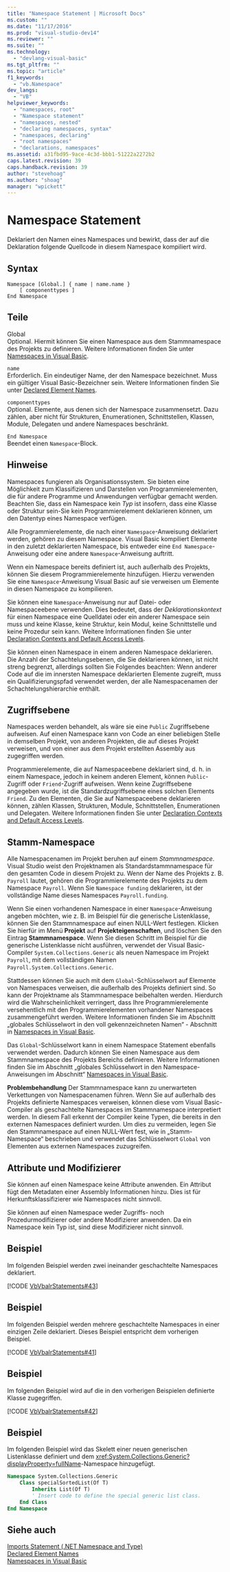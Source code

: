```yaml
---
title: "Namespace Statement | Microsoft Docs"
ms.custom: ""
ms.date: "11/17/2016"
ms.prod: "visual-studio-dev14"
ms.reviewer: ""
ms.suite: ""
ms.technology: 
  - "devlang-visual-basic"
ms.tgt_pltfrm: ""
ms.topic: "article"
f1_keywords: 
  - "vb.Namespace"
dev_langs: 
  - "VB"
helpviewer_keywords: 
  - "namespaces, root"
  - "Namespace statement"
  - "namespaces, nested"
  - "declaring namespaces, syntax"
  - "namespaces, declaring"
  - "root namespaces"
  - "declarations, namespaces"
ms.assetid: a31fbd95-9ace-4c3d-bbb1-51222a2272b2
caps.latest.revision: 39
caps.handback.revision: 39
author: "stevehoag"
ms.author: "shoag"
manager: "wpickett"
---
```

# Namespace Statement
Deklariert den Namen eines Namespaces und bewirkt, dass der auf die Deklaration folgende Quellcode in diesem Namespace kompiliert wird.  
  
## Syntax  
  
```  
Namespace [Global.] { name | name.name }  
    [ componenttypes ]  
End Namespace  
```  
  
## Teile  
 Global  
 Optional.  Hiermit können Sie einen Namespace aus dem Stammnamespace des Projekts zu definieren.  Weitere Informationen finden Sie unter [Namespaces in Visual Basic](../../../visual-basic/programming-guide/program-structure/namespaces.md).  
  
 `name`  
 Erforderlich.  Ein eindeutiger Name, der den Namespace bezeichnet.  Muss ein gültiger Visual Basic\-Bezeichner sein.  Weitere Informationen finden Sie unter [Declared Element Names](../../../visual-basic/programming-guide/language-features/declared-elements/declared-element-names.md).  
  
 `componenttypes`  
 Optional.  Elemente, aus denen sich der Namespace zusammensetzt.  Dazu zählen, aber nicht für Strukturen, Enumerationen, Schnittstellen, Klassen, Module, Delegaten und andere Namespaces beschränkt.  
  
 `End Namespace`  
 Beendet einen `Namespace`\-Block.  
  
## Hinweise  
 Namespaces fungieren als Organisationssystem.  Sie bieten eine Möglichkeit zum Klassifizieren und Darstellen von Programmierelementen, die für andere Programme und Anwendungen verfügbar gemacht werden.  Beachten Sie, dass ein Namespace kein *Typ* ist insofern, dass eine Klasse oder Struktur sein\-Sie kein Programmierelement deklarieren können, um den Datentyp eines Namespace verfügen.  
  
 Alle Programmierelemente, die nach einer `Namespace`\-Anweisung deklariert werden, gehören zu diesem Namespace.  Visual Basic kompiliert Elemente in den zuletzt deklarierten Namespace, bis entweder eine `End Namespace`\-Anweisung oder eine andere `Namespace`\-Anweisung auftritt.  
  
 Wenn ein Namespace bereits definiert ist, auch außerhalb des Projekts, können Sie diesem Programmierelemente hinzufügen.  Hierzu verwenden Sie eine `Namespace`\-Anweisung Visual Basic auf sie verweisen um Elemente in diesen Namespace zu kompilieren.  
  
 Sie können eine `Namespace`\-Anweisung nur auf Datei\- oder Namespaceebene verwenden.  Dies bedeutet, dass der *Deklarationskontext* für einen Namespace eine Quelldatei oder ein anderer Namespace sein muss und keine Klasse, keine Struktur, kein Modul, keine Schnittstelle und keine Prozedur sein kann.  Weitere Informationen finden Sie unter [Declaration Contexts and Default Access Levels](../../../visual-basic/language-reference/statements/declaration-contexts-and-default-access-levels.md).  
  
 Sie können einen Namespace in einem anderen Namespace deklarieren.  Die Anzahl der Schachtelungsebenen, die Sie deklarieren können, ist nicht streng begrenzt, allerdings sollten Sie Folgendes beachten: Wenn anderer Code auf die im innersten Namespace deklarierten Elemente zugreift, muss ein Qualifizierungspfad verwendet werden, der alle Namespacenamen der Schachtelungshierarchie enthält.  
  
## Zugriffsebene  
 Namespaces werden behandelt, als wäre sie eine `Public` Zugriffsebene aufweisen.  Auf einen Namespace kann von Code an einer beliebigen Stelle in demselben Projekt, von anderen Projekten, die auf dieses Projekt verweisen, und von einer aus dem Projekt erstellten Assembly aus zugegriffen werden.  
  
 Programmierelemente, die auf Namespaceebene deklariert sind, d. h. in einem Namespace, jedoch in keinem anderen Element, können `Public`\-Zugriff oder `Friend`\-Zugriff aufweisen.  Wenn keine Zugriffsebene angegeben wurde, ist die Standardzugriffsebene eines solchen Elements `Friend`.  Zu den Elementen, die Sie auf Namespaceebene deklarieren können, zählen Klassen, Strukturen, Module, Schnittstellen, Enumerationen und Delegaten.  Weitere Informationen finden Sie unter [Declaration Contexts and Default Access Levels](../../../visual-basic/language-reference/statements/declaration-contexts-and-default-access-levels.md).  
  
## Stamm\-Namespace  
 Alle Namespacenamen im Projekt beruhen auf einem *Stammnamespace*.  Visual Studio weist den Projektnamen als Standardstammnamespace für den gesamten Code in diesem Projekt zu.  Wenn der Name des Projekts z. B. `Payroll` lautet, gehören die Programmierelemente des Projekts zu dem Namespace `Payroll`.  Wenn Sie `Namespace funding` deklarieren, ist der vollständige Name dieses Namespaces `Payroll.funding`.  
  
 Wenn Sie einen vorhandenen Namespace in einer `Namespace`\-Anweisung angeben möchten, wie z. B. im Beispiel für die generische Listenklasse, können Sie den Stammnamespace auf einen NULL\-Wert festlegen.  Klicken Sie hierfür im Menü **Projekt** auf **Projekteigenschaften**, und löschen Sie den Eintrag **Stammnamespace**.  Wenn Sie diesen Schritt im Beispiel für die generische Listenklasse nicht ausführen, verwendet der Visual Basic\-Compiler `System.Collections.Generic` als neuen Namespace im Projekt `Payroll`, mit dem vollständigen Namen `Payroll.System.Collections.Generic`.  
  
 Stattdessen können Sie auch mit dem `Global`\-Schlüsselwort auf Elemente von Namespaces verweisen, die außerhalb des Projekts definiert sind.  So kann der Projektname als Stammnamespace beibehalten werden.  Hierdurch wird die Wahrscheinlichkeit verringert, dass Ihre Programmierelemente versehentlich mit den Programmierelementen vorhandener Namespaces zusammengeführt werden.  Weitere Informationen finden Sie im Abschnitt „globales Schlüsselwort in den voll gekennzeichneten Namen“ \- Abschnitt in [Namespaces in Visual Basic](../../../visual-basic/programming-guide/program-structure/namespaces.md).  
  
 Das `Global`\-Schlüsselwort kann in einem Namespace Statement ebenfalls verwendet werden.  Dadurch können Sie einen Namespace aus dem Stammnamespace des Projekts Bereichs definieren.  Weitere Informationen finden Sie im Abschnitt „globales Schlüsselwort in den Namespace\-Anweisungen im Abschnitt“ [Namespaces in Visual Basic](../../../visual-basic/programming-guide/program-structure/namespaces.md).  
  
 **Problembehandlung** Der Stammnamespace kann zu unerwarteten Verkettungen von Namespacenamen führen.  Wenn Sie auf außerhalb des Projekts definierte Namespaces verweisen, können diese vom Visual Basic\-Compiler als geschachtelte Namespaces im Stammnamespace interpretiert werden.  In diesem Fall erkennt der Compiler keine Typen, die bereits in den externen Namespaces definiert wurden.  Um dies zu vermeiden, legen Sie den Stammnamespace auf einen NULL\-Wert fest, wie in „Stamm\-Namespace“ beschrieben und verwendet das Schlüsselwort `Global` von Elementen aus externen Namespaces zuzugreifen.  
  
## Attribute und Modifizierer  
 Sie können auf einen Namespace keine Attribute anwenden.  Ein Attribut fügt den Metadaten einer Assembly Informationen hinzu. Dies ist für Herkunftsklassifizierer wie Namespaces nicht sinnvoll.  
  
 Sie können auf einen Namespace weder Zugriffs\- noch Prozedurmodifizierer oder andere Modifizierer anwenden.  Da ein Namespace kein Typ ist, sind diese Modifizierer nicht sinnvoll.  
  
## Beispiel  
 Im folgenden Beispiel werden zwei ineinander geschachtelte Namespaces deklariert.  
  
 [!CODE [VbVbalrStatements#43](../CodeSnippet/VS_Snippets_VBCSharp/VbVbalrStatements#43)]  
  
## Beispiel  
 Im folgenden Beispiel werden mehrere geschachtelte Namespaces in einer einzigen Zeile deklariert. Dieses Beispiel entspricht dem vorherigen Beispiel.  
  
 [!CODE [VbVbalrStatements#41](../CodeSnippet/VS_Snippets_VBCSharp/VbVbalrStatements#41)]  
  
## Beispiel  
 Im folgenden Beispiel wird auf die in den vorherigen Beispielen definierte Klasse zugegriffen.  
  
 [!CODE [VbVbalrStatements#42](../CodeSnippet/VS_Snippets_VBCSharp/VbVbalrStatements#42)]  
  
## Beispiel  
 Im folgenden Beispiel wird das Skelett einer neuen generischen Listenklasse definiert und dem <xref:System.Collections.Generic?displayProperty=fullName>\-Namespace hinzugefügt.  
  
```vb  
Namespace System.Collections.Generic  
    Class specialSortedList(Of T)  
        Inherits List(Of T)  
        ' Insert code to define the special generic list class.  
    End Class  
End Namespace  
```  
  
## Siehe auch  
 [Imports Statement \(.NET Namespace and Type\)](../../../visual-basic/language-reference/statements/imports-statement-net-namespace-and-type.md)   
 [Declared Element Names](../../../visual-basic/programming-guide/language-features/declared-elements/declared-element-names.md)   
 [Namespaces in Visual Basic](../../../visual-basic/programming-guide/program-structure/namespaces.md)
